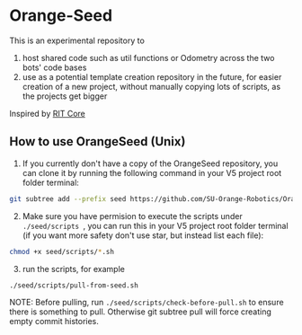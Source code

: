 # Orange-Seed
This is an experimental repository to 
1. host shared code such as util functions or Odometry across the two bots' code bases
2. use as a potential template creation repository in the future, for easier creation of a new project, without manually copying lots of scripts, as the projects get bigger

Inspired by [RIT Core](https://github.com/RIT-VEX-U/Core)

## How to use OrangeSeed (Unix)

1. If you currently don't have a copy of the OrangeSeed repository, you can clone it by running the following command in your V5 project root folder terminal:
```bash
git subtree add --prefix seed https://github.com/SU-Orange-Robotics/OrangeSeed.git main --squash
```
2. Make sure you have permision to execute the scripts under `./seed/scripts `, you can run this in your V5 project root folder terminal (if you want more safety don't use star, but instead list each file):
```bash
chmod +x seed/scripts/*.sh
```
3. run the scripts, for example
```bash
./seed/scripts/pull-from-seed.sh
```

NOTE:
Before pulling, run `./seed/scripts/check-before-pull.sh` to ensure there is something to pull. Otherwise git subtree pull will force creating empty commit histories.
